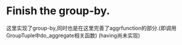# Finish the group-by.

这里实现了group-by,同时也是在这里完善了aggrfunction的部分.(即调用GroupTuple中do_aggregate相关函数)
(having尚未实现)